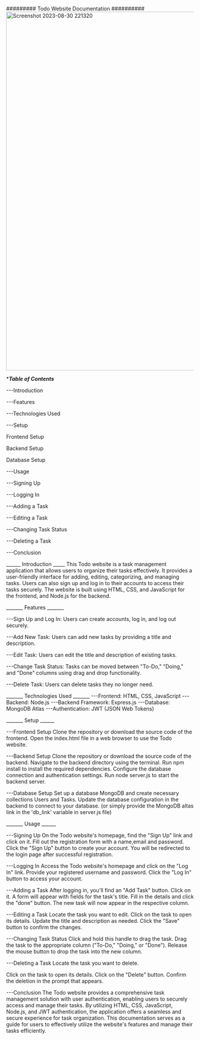 #########    Todo Website Documentation   ##########
<img width="960" alt="Screenshot 2023-08-30 221320" src="https://github.com/polidahiya/Todolist-second/assets/121171390/e1725367-030d-4e99-9223-a1046051cf31">

******Table of Contents*****

---Introduction

---Features

---Technologies Used

---Setup

Frontend Setup

Backend Setup

Database Setup

---Usage

---Signing Up

---Logging In

---Adding a Task

---Editing a Task

---Changing Task Status

---Deleting a Task

---Conclusion



______  Introduction  _____
This Todo website is a task management application that allows users to organize their tasks effectively. It provides a user-friendly interface for adding, editing, categorizing, and managing tasks. Users can also sign up and log in to their accounts to access their tasks securely. The website is built using HTML, CSS, and JavaScript for the frontend, and Node.js for the backend.

_______  Features   _______

---Sign Up and Log In: Users can create accounts, log in, and log out securely.


---Add New Task: Users can add new tasks by providing a title and description.


---Edit Task: Users can edit the title and description of existing tasks.


---Change Task Status: Tasks can be moved between "To-Do," "Doing," and "Done" columns using drag and drop functionality.


---Delete Task: Users can delete tasks they no longer need.


_______  Technologies Used  _______
---Frontend: HTML, CSS, JavaScript
---Backend: Node.js
---Backend Framework: Express.js
---Database: MongoDB Atlas
---Authentication: JWT (JSON Web Tokens)


_______  Setup  ______

---Frontend Setup
Clone the repository or download the source code of the frontend.
Open the index.html file in a web browser to use the Todo website.

---Backend Setup
Clone the repository or download the source code of the backend.
Navigate to the backend directory using the terminal.
Run npm install to install the required dependencies.
Configure the database connection and authentication settings.
Run node server.js to start the backend server.

---Database Setup
Set up a database MongoDB and create necessary collections  Users and Tasks.
Update the database configuration in the backend to connect to your database.
(or simply provide the MongoDB altas link in the 'db_link' variable in server.js file)

_______  Usage  ______

---Signing Up
On the Todo website's homepage, find the "Sign Up" link and click on it.
Fill out the registration form with a name,email and password.
Click the "Sign Up" button to create your account.
You will be redirected to the login page after successful registration.

---Logging In
Access the Todo website's homepage and click on the "Log In" link.
Provide your registered username and password.
Click the "Log In" button to access your account.

---Adding a Task
After logging in, you'll find an "Add Task" button. Click on it.
A form will appear with fields for the task's title.
Fill in the details and click the "done" button.
The new task will now appear in the respective  column.

---Editing a Task
Locate the task you want to edit.
Click on the task to open its details.
Update the title and description as needed.
Click the "Save" button to confirm the changes.

---Changing Task Status
Click and hold this handle to drag the task.
Drag the task to the appropriate column ("To-Do," "Doing," or "Done").
Release the mouse button to drop the task into the new column.

---Deleting a Task
Locate the task you want to delete.

Click on the task to open its details.
Click on the "Delete" button.
Confirm the deletion in the prompt that appears.

---Conclusion
The Todo website provides a comprehensive task management solution with user authentication, enabling users to securely access and manage their tasks. By utilizing HTML, CSS, JavaScript, Node.js, and JWT authentication, the application offers a seamless and secure experience for task organization. This documentation serves as a guide for users to effectively utilize the website's features and manage their tasks efficiently.





